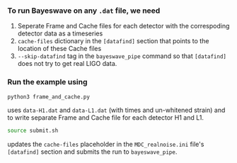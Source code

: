 ### To run Bayeswave on any ``.dat`` file, we need

1) Seperate Frame and Cache files for each detector with the correspoding detector data as a timeseries
2) ``cache-files`` dictionary in the ``[datafind]`` section that points to the location of these Cache files
3)  ``--skip-datafind`` tag in the ``bayeswave_pipe`` command so that ``[datafind]`` does not try to get real LIGO data.

### Run the example using

```bash
python3 frame_and_cache.py 
```

uses ``data-H1.dat`` and ``data-L1.dat`` (with times and un-whitened strain) and to write separate Frame and Cache file for each detector H1 and L1. 

```bash
source submit.sh
```

updates the ``cache-files`` placeholder in the ``MDC_realnoise.ini`` file's ``[datafind]`` section and submits the run to ``bayeswave_pipe``.
